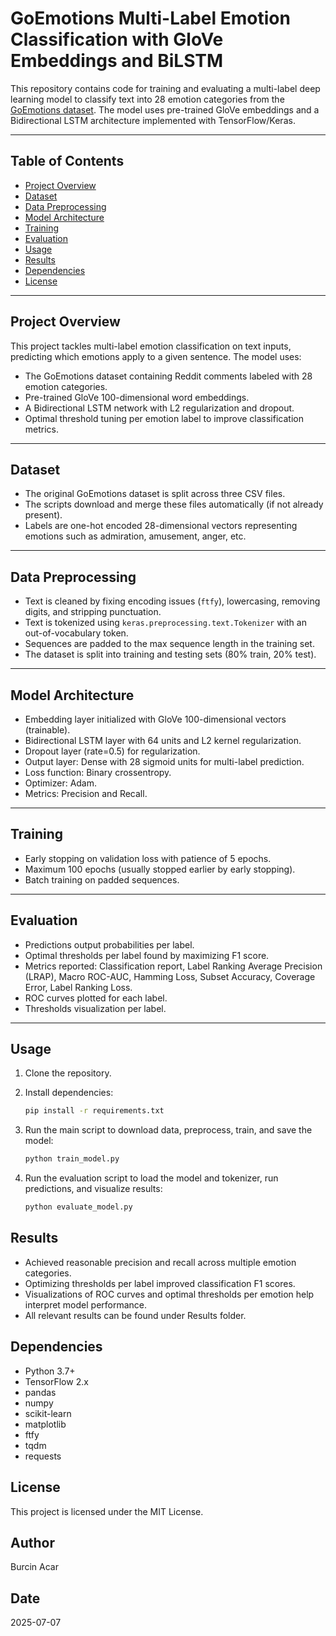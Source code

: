 # GoEmotions Multi-Label Emotion Classification with GloVe Embeddings and BiLSTM

This repository contains code for training and evaluating a multi-label deep learning model to classify text into 28 emotion categories from the [GoEmotions dataset](https://github.com/google-research/google-research/tree/master/goemotions). The model uses pre-trained GloVe embeddings and a Bidirectional LSTM architecture implemented with TensorFlow/Keras.

---

## Table of Contents

- [Project Overview](#project-overview)  
- [Dataset](#dataset)  
- [Data Preprocessing](#data-preprocessing)  
- [Model Architecture](#model-architecture)  
- [Training](#training)  
- [Evaluation](#evaluation)  
- [Usage](#usage)  
- [Results](#results)  
- [Dependencies](#dependencies)  
- [License](#license)  

---

## Project Overview

This project tackles multi-label emotion classification on text inputs, predicting which emotions apply to a given sentence. The model uses:

- The GoEmotions dataset containing Reddit comments labeled with 28 emotion categories.
- Pre-trained GloVe 100-dimensional word embeddings.
- A Bidirectional LSTM network with L2 regularization and dropout.
- Optimal threshold tuning per emotion label to improve classification metrics.

---

## Dataset

- The original GoEmotions dataset is split across three CSV files.  
- The scripts download and merge these files automatically (if not already present).  
- Labels are one-hot encoded 28-dimensional vectors representing emotions such as admiration, amusement, anger, etc.

---

## Data Preprocessing

- Text is cleaned by fixing encoding issues (`ftfy`), lowercasing, removing digits, and stripping punctuation.  
- Text is tokenized using `keras.preprocessing.text.Tokenizer` with an out-of-vocabulary token.  
- Sequences are padded to the max sequence length in the training set.  
- The dataset is split into training and testing sets (80% train, 20% test).

---

## Model Architecture

- Embedding layer initialized with GloVe 100-dimensional vectors (trainable).  
- Bidirectional LSTM layer with 64 units and L2 kernel regularization.  
- Dropout layer (rate=0.5) for regularization.  
- Output layer: Dense with 28 sigmoid units for multi-label prediction.  
- Loss function: Binary crossentropy.  
- Optimizer: Adam.  
- Metrics: Precision and Recall.

---

## Training

- Early stopping on validation loss with patience of 5 epochs.  
- Maximum 100 epochs (usually stopped earlier by early stopping).  
- Batch training on padded sequences.

---

## Evaluation

- Predictions output probabilities per label.  
- Optimal thresholds per label found by maximizing F1 score.  
- Metrics reported: Classification report, Label Ranking Average Precision (LRAP), Macro ROC-AUC, Hamming Loss, Subset Accuracy, Coverage Error, Label Ranking Loss.  
- ROC curves plotted for each label.  
- Thresholds visualization per label.

---

## Usage

1. Clone the repository.

2. Install dependencies:

   ```bash
   pip install -r requirements.txt

3. Run the main script to download data, preprocess, train, and save the model:

   ```bash
   python train_model.py

4. Run the evaluation script to load the model and tokenizer, run predictions, and visualize results:

   ```bash
   python evaluate_model.py

## Results
- Achieved reasonable precision and recall across multiple emotion categories.
- Optimizing thresholds per label improved classification F1 scores.
- Visualizations of ROC curves and optimal thresholds per emotion help interpret model performance.
- All relevant results can be found under Results folder. 

## Dependencies
- Python 3.7+
- TensorFlow 2.x
- pandas
- numpy
- scikit-learn
- matplotlib
- ftfy
- tqdm
- requests

## License
This project is licensed under the MIT License.

## Author 
Burcin Acar

## Date
2025-07-07
